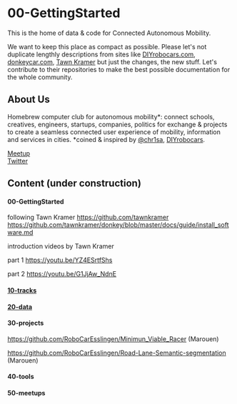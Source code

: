# 00-GettingStarted

This is the home of data & code for Connected Autonomous Mobility. <br>

We want to keep this place as compact as possible. Please let's not duplicate lengthly descriptions from sites like [DIYrobocars.com](https://diyrobocars.com), [donkeycar.com](http://www.donkeycar.com), [Tawn Kramer](https://github.com/tawnkramer/donkey/blob/master/docs/guide/install_software.md) but just the changes, the new stuff. Let's contribute to their repositories to make the best possible documentation for the whole community.


## About Us

Homebrew computer club for autonomous mobility*: connect schools, creatives, engineers, startups, companies, politics for exchange & projects to create a seamless connected user experience of mobility, information and services in cities. *coined & inspired by [@chr1sa](https://twitter.com/chr1sa), [DIYrobocars](https://diyrobocars.com).

[Meetup](https://www.meetup.com/Connected-Autonomous-Driving/) <br>
[Twitter](https://twitter.com/robomakerspace) <br>

## Content (under construction)

#### 00-GettingStarted

following Tawn Kramer https://github.com/tawnkramer 
https://github.com/tawnkramer/donkey/blob/master/docs/guide/install_software.md

introduction videos by Tawn Kramer 

part 1 https://youtu.be/YZ4ESrtfShs

part 2 https://youtu.be/G1JjAw_NdnE


#### [10-tracks](https://github.com/connected-autonomous-mobilty/10-tracks)
#### [20-data](https://github.com/connected-autonomous-mobilty/20-data)
#### 30-projects

https://github.com/RoboCarEsslingen/Minimun_Viable_Racer (Marouen) <br>

https://github.com/RoboCarEsslingen/Road-Lane-Semantic-segmentation (Marouen) <br>

#### 40-tools
#### 50-meetups
